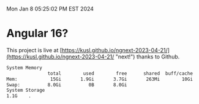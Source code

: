 Mon Jan  8 05:25:02 PM EST 2024

# Angular 16?


This project is live at [https://kusl.github.io/ngnext-2023-04-21/](https://kusl.github.io/ngnext-2023-04-21/ "next!") thanks to Github.

```bash
System Memory
               total        used        free      shared  buff/cache   available
Mem:            15Gi       1.9Gi       3.7Gi       263Mi        10Gi        13Gi
Swap:          8.0Gi          0B       8.0Gi
System Storage
1.1G	.
